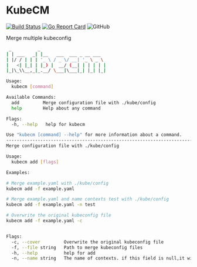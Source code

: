 # KubeCM

[![Build Status](https://travis-ci.org/sunny0826/kubecm.svg?branch=master)](https://travis-ci.org/sunny0826/kubecm)
[![Go Report Card](https://goreportcard.com/badge/github.com/sunny0826/kubecm)](https://goreportcard.com/report/github.com/sunny0826/kubecm)
![GitHub](https://img.shields.io/github/license/sunny0826/kubecm.svg)

Merge multiple kubeconfig

```bash
 _          _
| | ___   _| |__   ___  ___ _ __ ___
| |/ / | | | '_ \ / _ \/ __| '_ \ _ \
|   <| |_| | |_) |  __/ (__| | | | | |
|_|\_\\__,_|_.__/ \___|\___|_| |_| |_|

Usage:
  kubecm [command]

Available Commands:
  add         Merge configuration file with ./kube/config
  help        Help about any command

Flags:
  -h, --help   help for kubecm

Use "kubecm [command] --help" for more information about a command.
---------------------------------------------------------------------------
Merge configuration file with ./kube/config

Usage:
  kubecm add [flags]

Examples:

# Merge example.yaml with ./kube/config
kubecm add -f example.yaml 

# Merge example.yaml and name contexts test with ./kube/config
kubecm add -f example.yaml -n test

# Overwrite the original kubeconfig file
kubecm add -f example.yaml -c


Flags:
  -c, --cover         Overwrite the original kubeconfig file
  -f, --file string   Path to merge kubeconfig files
  -h, --help          help for add
  -n, --name string   The name of contexts. if this field is null,it will be named with file name.

```